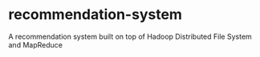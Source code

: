 # recommendation-system
A recommendation system built on top of Hadoop Distributed File System and MapReduce
